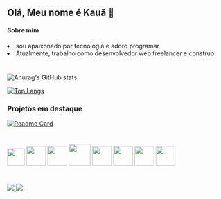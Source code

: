 

## Olá, Meu nome é Kauã 👋

#### Sobre mim

<div>
    <li> sou apaixonado por tecnologia e adoro programar</li>
    <li>Atualmente, trabalho como desenvolvedor web freelancer e construo</li>
</div>


#

![Anurag's GitHub stats](https://github-readme-stats.vercel.app/api?username=kauaj-silva&show_icons=true&theme=tokyonight)

[![Top Langs](https://github-readme-stats.vercel.app/api/top-langs/?username=kauaj-silva&layout=compact&theme=tokyonight)](https://github.com/anuraghazra/github-readme-stats)

### Projetos em destaque
[![Readme Card](https://github-readme-stats.vercel.app/api/pin/?username=kauaj-silva&repo=Dsolutions&theme=tokyonight)](https://github.com/anuraghazra/github-readme-stats)

#


<div>
    <img src="https://cdn.jsdelivr.net/gh/devicons/devicon/icons/react/react-original.svg" width=40px/>
    <img src="https://cdn.jsdelivr.net/gh/devicons/devicon/icons/javascript/javascript-original.svg" width=45px/>
    <img src="https://cdn.jsdelivr.net/gh/devicons/devicon/icons/typescript/typescript-original.svg" width=45px/>
    <img src="https://cdn.jsdelivr.net/gh/devicons/devicon/icons/bootstrap/bootstrap-original.svg" width=50px/>
    <img src="https://cdn.jsdelivr.net/gh/devicons/devicon/icons/css3/css3-original.svg" width=45px/>
    <img src="https://cdn.jsdelivr.net/gh/devicons/devicon/icons/html5/html5-original.svg" width=45px/>
    <img src="https://cdn.jsdelivr.net/gh/devicons/devicon/icons/php/php-original.svg" width=45px/>
    <img src="https://cdn.jsdelivr.net/gh/devicons/devicon/icons/mysql/mysql-original-wordmark.svg" width=45px/>

    
</div>

#

<a href="https://linkedin.com/in/kauãsilva" target="_blank">
    <img src="https://img.shields.io/badge/LinkedIn-0077B5?style=for-the-badge&logo=linkedin&logoColor=white"/>
    </a>

<a href="mailto:kauadariomello@gmail.com" target="_blank">
    <img src="https://img.shields.io/badge/Gmail-D14836?style=for-the-badge&logo=gmail&logoColor=white"/>
    </a>